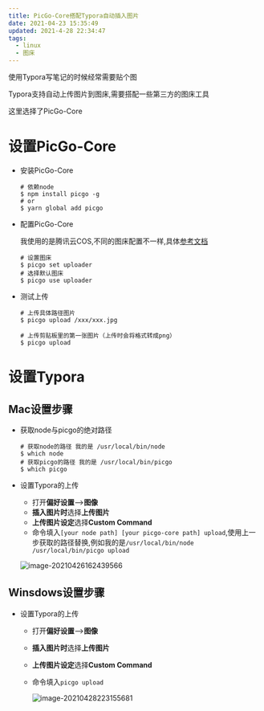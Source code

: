 ```yaml
---
title: PicGo-Core搭配Typora自动插入图片
date: 2021-04-23 15:35:49
updated: 2021-4-28 22:34:47
tags: 
  - linux
  - 图床
---
```


使用Typora写笔记的时候经常需要贴个图

Typora支持自动上传图片到图床,需要搭配一些第三方的图床工具

这里选择了PicGo-Core

# 设置PicGo-Core

- 安装PicGo-Core

  ```shell
  # 依赖node
  $ npm install picgo -g 
  # or 
  $ yarn global add picgo
  ```

- 配置PicGo-Core

  我使用的是腾讯云COS,不同的图床配置不一样,具体[参考文档](https://picgo.github.io/PicGo-Core-Doc/zh/guide/config.html#picbed-tcyun)

  ```shell
  # 设置图床
  $ picgo set uploader 
  # 选择默认图床
  $ picgo use uploader 
  ```

- 测试上传

  ```shell
  # 上传具体路径图片
  $ picgo upload /xxx/xxx.jpg
  
  # 上传剪贴板里的第一张图片（上传时会将格式转成png）
  $ picgo upload
  ```

# 设置Typora

## Mac设置步骤

- 获取node与picgo的绝对路径

  ```shell
  # 获取node的路径 我的是 /usr/local/bin/node
  $ which node
  # 获取picgo的路径 我的是 /usr/local/bin/picgo
  $ which picgo
  ```

- 设置Typora的上传

  - 打开**偏好设置**-->**图像**
  - **插入图片时**选择**上传图片**
  - **上传图片设定**选择**Custom Command**
  - 命令填入`[your node path] [your picgo-core path] upload`,使用上一步获取的路径替换,例如我的是`/usr/local/bin/node /usr/local/bin/picgo upload`

  ![image-20210426162439566](https://up.sowevo.com/img/image-20210426162439566.png)

## Winsdows设置步骤

- 设置Typora的上传

  - 打开**偏好设置**-->**图像**

  - **插入图片时**选择**上传图片**

  - **上传图片设定**选择**Custom Command**

  - 命令填入`picgo upload`

    ![image-20210428223155681](https://up.sowevo.com/img/image-20210428223155681.png)
